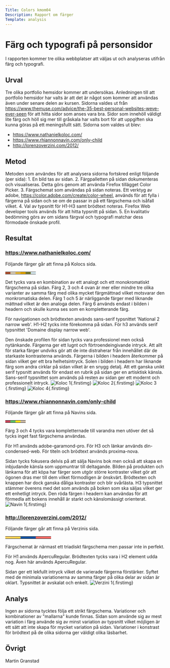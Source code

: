 ```yaml
---
Title: Colors kmom04
Description: Rapport om färger
Template: analysis
---
```


Färg och typografi på personsidor
=======================

I rapporten kommer tre olika webbplatser att väljas ut och analyseras utifrån färg och typografi.

Urval
-----------------------

Tre olika portfolio hemsidor kommer att undersökas. Anledningen till att portfolio hemsidor har valts är att det är något som kommer att användas även under senare delen av kursen. Sidorna valdes ut från https://www.themuse.com/advice/the-35-best-personal-websites-weve-ever-seen för att hitta sidor som anses vara bra. Sidor som innehöll väldigt lite färg och höll sig mer till gråskala har valts bort för att uppgiften ska kunna göras på ett meningsfullt sätt. Sidorna som valdes ut blev:
- https://www.nathanielkoloc.com/
- https://www.rhiannonnavin.com/only-child
- http://lorenzoverzini.com/2012/

Metod
-----------------------

Metoden som användes för att analysera sidorna fortskred enligt följande (per sida): 
    1. En bild tas av sidan.
    2. Färgpalletten på sidan dokumenteras och visualiseras.
        Detta görs genom att använda Firefox tillägget Color Picker.
    3. Färgschemat som användas på sidan noteras. 
        Ett verktyg av adobe, https://color.adobe.com/create/color-wheel, används för att fylla i färgerna på sidan och se om de passar in på ett färgschema och isåfall vilket.
    4. Val av typsnitt för H1-H3 samt brödtext noteras.
        Firefox Web developer tools används för att hitta typsnitt på sidan.
    5. En kvalitativ bedömning görs av om sidans färgval och typografi matchar dess förmodade önskade profil.


Resultat
-----------------------
### https://www.nathanielkoloc.com/
Följande färger går att finna på Kolocs sida.
<table class="report-table">
<tr>
<td class="report-box" style="background-color: #B15533">
<td class="report-box" style="background-color: #E2D4BA">
<td class="report-box" style="background-color: #EFC042">
<td class="report-box" style="background-color: #EAAA00">
<td class="report-box" style="background-color: #7C8034">
<td class="report-box" style="background-color: #DCF0F9">
</tr>
</table>

Det tycks vara en kombination av ett analogt och ett monokromatiskt färgschema på sidan. Färg 2, 3 och 4 ovan är mer eller mindre tre olika varianter av samma färg med olika mycket färgmättnad vilket motsvarar den monkromatiska delen. Färg 1 och 5 är närliggande färger med liknande mättnad vilket är den analoga delen. Färg 6 används endast i bilden i headern och skulle kunna ses som en kompletterande färg.

För navigationen och brödtexten används sans-serif typsnittet 'National 2 narrow web'.
H1-H2 tycks inte förekomma på sidan. För h3 används serif typsnittet 'Domaine display narrow web'.

Den önskade profilen för sidan tycks vara professionel men också nytänkande. Färgerna ger ett lugnt och förtroendeingivande intryck. Att allt för starka färger undviks gör att de inte distraherar från innehållet där de starkaste kontrasterna används. Färgerna i bilden i headern återkommer på sidan vilket ger ett bra helhetsintryck. Solen i bilden i headern har liknande färg som andra cirklar på sidan vilket är en snygg detalj. Att ett ganska unikt serif typsnitt används för endast en rubrik på sidan ger en artisktisk känsla. Sans-serif typsnittet som används på resten av sidan ger ett modernt och professionelt intryck. 
![Koloc 1](%assets_url%/img/Koloc1.png){.firstimg}
![Koloc 2](%assets_url%/img/Koloc2.png){.firstimg}
![Koloc 3](%assets_url%/img/Koloc3.png){.firstimg}
![Koloc 4](%assets_url%/img/Koloc4.png){.firstimg}

### https://www.rhiannonnavin.com/only-child
Följande färger går att finna på Navins sida.
<table class="report-table">
<tr>
<td class="report-box" style="background-color: #C74459">
<td class="report-box" style="background-color: #5EBF65">
<td class="report-box" style="background-color: #FDE215">
<td class="report-box" style="background-color: #CAB8A4">
</tr>
</table>
Färg 3 och 4 tycks vara kompletternade till varandra men utöver det så tycks inget fast färgschema användas. 

För H1 används adobe-garamond-pro.
För H3 och länkar används din-condensed-web.
För titeln och brödtext används proxima-nova.

Sidan tycks fokusera delvis på att sälja Navins bok men också att skapa en inbjudande känsla som uppmuntrar till deltagande. Bilden på produkten och länkarna för att köpa har färger som utgör större kontraster vilket gör att ögonen dras mer till dem vilket förmodligen är önskvärt. Brödtexten och knappen har dock ganska dåliga kontraster och blir svårlästa. H3 typsnittet stämmer överens med det som används på boken som ska säljas vilket ger ett enhetligt intryck. Den röda färgen i headern kan användas för att förmedla att bokens innehåll är starkt och känslomässigt orienterat.  
![Navin 1](%assets_url%/img/Navin1.png){.firstimg}

### http://lorenzoverzini.com/2012/
Följande färger går att finna på Verzinis sida.
<table class="report-table">
<tr>
<td class="report-box" style="background-color: #FFD464">
<td class="report-box" style="background-color: #FDD355">
<td class="report-box" style="background-color: #FFD44A">
<td class="report-box" style="background-color: #1253A4">
<td class="report-box" style="background-color: #1352A2">
<td class="report-box" style="background-color: #0D50A4">
<td class="report-box" style="background-color: #F26964">
<td class="report-box" style="background-color: #FA6A64">
<td class="report-box" style="background-color: #FB6964">
</tr>
</table>
Färgschemat är närmast ett triadiskt färgschema men passar inte in perfekt.

För H1 används ApercuRegular.
Brödtexten tycks vara i H2 element udda nog. Även här används ApercuRegular.

Sidan ger ett lekfullt intryck vilket de varierade färgerna förstärker. Syftet med de minimala variationerna av samma färger på olika delar av sidan är oklart. Typsnittet är avskalat och enkelt. 
![Verzini 1](%assets_url%/img/verzini1.png){.firstimg}

Analys
-----------------------
Ingen av sidorna tycktes följa ett strikt färgschema. Variationer och kombinationer av "mallarna" kunde finnas. Sidan som använde sig av mest variation i färg använde sig av minst variation av typsnitt vilket möjligen är ett sätt att inte skapa för mycket variation på sidan. Variationer i konstrast för brödtext på de olika sidorna ger väldigt olika läsbarhet.  

Övrigt
-----------------------
Martin Granstad